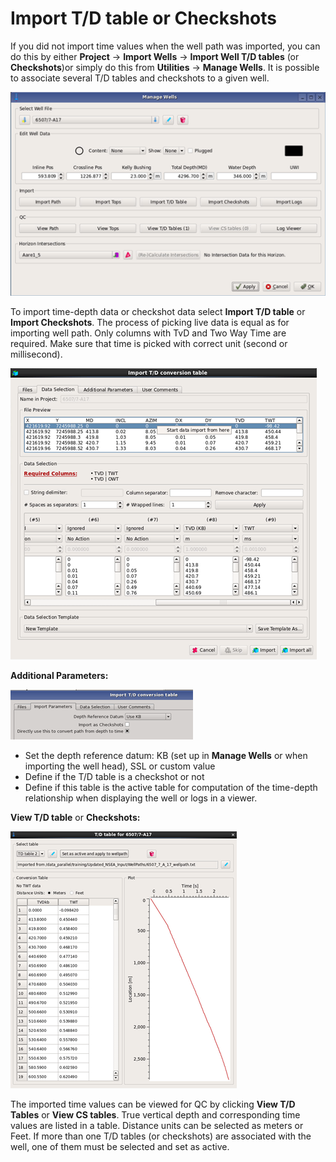 # Import T/D table or Checkshots

If you did not import time values when the well path was imported, you can do this by either **Project** → **Import Wells** → **Import Well T/D tables** \(or **Checkshots**\)or simply do this from **Utilities** → **Manage Wells**. It is possible to associate several T/D tables and checkshots to a given well.

![](../../../.gitbook/assets/009_import_well.png)

To import time-depth data or checkshot data select **Import T/D table** or **Import Checkshots**. The process of picking live data is equal as for importing well path. Only columns with TvD and Two Way Time are required. Make sure that time is picked with correct unit \(second or millisecond\).

![](../../../.gitbook/assets/010_import_well.png)

**Additional Parameters:**

![](../../../.gitbook/assets/011_import_well.png)

* Set the depth reference datum: KB \(set up in **Manage Wells** or when importing the well head\), SSL or custom value
* Define if the T/D table is a checkshot or not
* Define if this table is the active table for computation of the time-depth relationship when displaying the well or logs in a viewer.

**View T/D table** or **Checkshots:**

![](../../../.gitbook/assets/012_import_well.png)

The imported time values can be viewed for QC by clicking **View T/D Tables** or **View CS tables**. True vertical depth and corresponding time values are listed in a table. Distance units can be selected as meters or Feet. If more than one T/D tables \(or checkshots\) are associated with the well, one of them must be selected and set as active.

